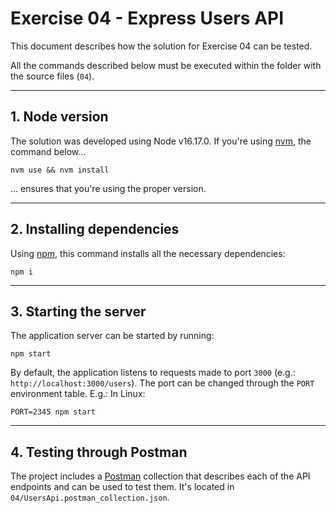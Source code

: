 # Exercise 04 - Express Users API

This document describes how the solution for Exercise 04 can be tested.

All the commands described below must be executed within the folder with the source files (`04`).

----

## 1. Node version

The solution was developed using Node v16.17.0. If you're using [nvm](https://github.com/nvm-sh/nvm), the command below...

```
nvm use && nvm install
```
... ensures that you're using the proper version.

----
## 2. Installing dependencies

Using [npm](https://www.npmjs.com/), this command installs all the necessary dependencies:
```
npm i
```
----
## 3. Starting the server

The application server can be started by running:
```
npm start
```
By default, the application listens to requests made to port `3000` (e.g.: `http://localhost:3000/users`). The port can be changed through the `PORT` environment table. E.g.: In Linux:
```
PORT=2345 npm start
```
----
## 4. Testing through Postman

The project includes a [Postman](https://www.postman.com/) collection that describes each of the API endpoints and can be used to test them. It's located in `04/UsersApi.postman_collection.json`.